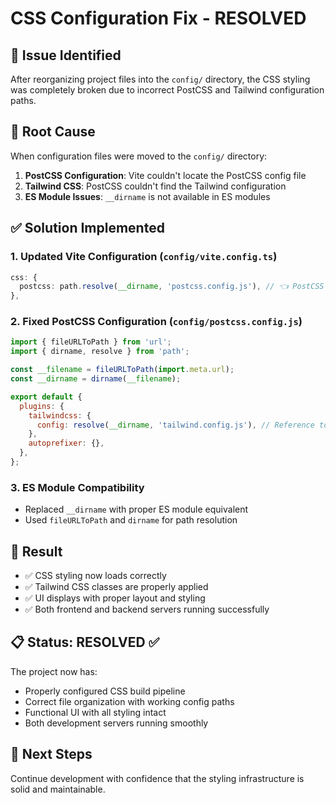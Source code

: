 # CSS Configuration Fix - RESOLVED

## 🐛 Issue Identified
After reorganizing project files into the `config/` directory, the CSS styling was completely broken due to incorrect PostCSS and Tailwind configuration paths.

## 🔧 Root Cause
When configuration files were moved to the `config/` directory:
1. **PostCSS Configuration**: Vite couldn't locate the PostCSS config file
2. **Tailwind CSS**: PostCSS couldn't find the Tailwind configuration
3. **ES Module Issues**: `__dirname` is not available in ES modules

## ✅ Solution Implemented

### 1. Updated Vite Configuration (`config/vite.config.ts`)
```typescript
css: {
  postcss: path.resolve(__dirname, 'postcss.config.js'), // 👈 PostCSS config path
},
```

### 2. Fixed PostCSS Configuration (`config/postcss.config.js`)
```javascript
import { fileURLToPath } from 'url';
import { dirname, resolve } from 'path';

const __filename = fileURLToPath(import.meta.url);
const __dirname = dirname(__filename);

export default {
  plugins: {
    tailwindcss: {
      config: resolve(__dirname, 'tailwind.config.js'), // Reference to Tailwind config
    },
    autoprefixer: {},
  },
};
```

### 3. ES Module Compatibility
- Replaced `__dirname` with proper ES module equivalent
- Used `fileURLToPath` and `dirname` for path resolution

## 🎯 Result
- ✅ CSS styling now loads correctly
- ✅ Tailwind CSS classes are properly applied
- ✅ UI displays with proper layout and styling
- ✅ Both frontend and backend servers running successfully

## 📋 Status: RESOLVED ✅

The project now has:
- Properly configured CSS build pipeline
- Correct file organization with working config paths
- Functional UI with all styling intact
- Both development servers running smoothly

## 🚀 Next Steps
Continue development with confidence that the styling infrastructure is solid and maintainable.
